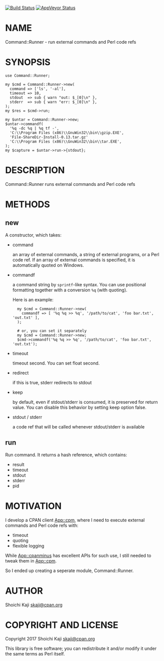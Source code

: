 [![Build Status](https://travis-ci.org/skaji/Command-Runner.svg?branch=master)](https://travis-ci.org/skaji/Command-Runner)
[![AppVeyor Status](https://ci.appveyor.com/api/projects/status/github/skaji/Command-Runner?branch=master&svg=true)](https://ci.appveyor.com/project/skaji/Command-Runner)

# NAME

Command::Runner - run external commands and Perl code refs

# SYNOPSIS

    use Command::Runner;

    my $cmd = Command::Runner->new(
      command => ['ls', '-al'],
      timeout => 10,
      stdout  => sub { warn "out: $_[0]\n" },
      stderr  => sub { warn "err: $_[0]\n" },
    );
    my $res = $cmd->run;

    my $untar = Command::Runner->new;
    $untar->commandf(
      '%q -dc %q | %q tf -',
      'C:\\Program Files (x86)\\GnuWin32\\bin\\gzip.EXE',
      'File-ShareDir-Install-0.13.tar.gz'
      'C:\\Program Files (x86)\\GnuWin32\\bin\\tar.EXE',
    );
    my $capture = $untar->run->{stdout};

# DESCRIPTION

Command::Runner runs external commands and Perl code refs

# METHODS

## new

A constructor, which takes:

- command

    an array of external commands, a string of external programs, or a Perl code ref.
    If an array of external commands is specified, it is automatically quoted on Windows.

- commandf

    a command string by `sprintf`-like syntax.
    You can use positional formatting together with a conversion `%q` (with quoting).

    Here is an example:

        my $cmd = Command::Runner->new(
          commandf => [ '%q %q >> %q', '/path/to/cat', 'foo bar.txt', 'out.txt' ],
        );

        # or, you can set it separately
        my $cmd = Command::Runner->new;
        $cmd->commandf('%q %q >> %q', '/path/to/cat', 'foo bar.txt', 'out.txt');

- timeout

    timeout second. You can set float second.

- redirect

    if this is true, stderr redirects to stdout

- keep

    by default, even if stdout/stderr is consumed, it is preserved for return value.
    You can disable this behavior by setting keep option false.

- stdout / stderr

    a code ref that will be called whenever stdout/stderr is available

## run

Run command. It returns a hash reference, which contains:

- result
- timeout
- stdout
- stderr
- pid

# MOTIVATION

I develop a CPAN client [App::cpm](https://metacpan.org/pod/App::cpm), where I need to execute external commands and Perl code refs with:

- timeout
- quoting
- flexible logging

While [App::cpanminus](https://metacpan.org/pod/App::cpanminus) has excellent APIs for such use, I still needed to tweak them in [App::cpm](https://metacpan.org/pod/App::cpm).

So I ended up creating a seperate module, Command::Runner.

# AUTHOR

Shoichi Kaji <skaji@cpan.org>

# COPYRIGHT AND LICENSE

Copyright 2017 Shoichi Kaji <skaji@cpan.org>

This library is free software; you can redistribute it and/or modify
it under the same terms as Perl itself.
